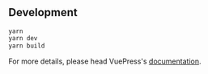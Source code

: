 # 

> 

## Development

```bash
yarn
yarn dev
yarn build
```

For more details, please head VuePress's [documentation](https://v1.vuepress.vuejs.org/).

